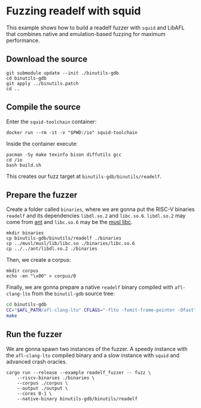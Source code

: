 # Fuzzing readelf with squid

This example shows how to build a readelf fuzzer with `squid` and LibAFL that combines
native and emulation-based fuzzing for maximum performance.

## Download the source
```
git submodule update --init ./binutils-gdb
cd binutils-gdb
git apply ../binutils.patch
cd ..
```

## Compile the source
Enter the `squid-toolchain` container:
```
docker run --rm -it -v "$PWD:/io" squid-toolchain
```

Inside the container execute:
```
pacman -Sy make texinfo bison diffutils gcc
cd /io
bash build.sh
```

This creates our fuzz target at `binutils-gdb/binutils/readelf`.

## Prepare the fuzzer
Create a folder called `binaries`, where we are gonna put the RISC-V binaries `readelf` and its dependencies `libdl.so.2` and `libc.so.6`.
`libdl.so.2` may come from [ant](../../ant) and `libc.so.6` may be the [musl libc](../musl).
```
mkdir binaries
cp binutils-gdb/binutils/readelf ./binaries
cp ../musl/musl/lib/libc.so ./binaries/libc.so.6
cp ../../ant/libdl.so.2 ./binaries
```

Then, we create a corpus:
```
mkdir corpus
echo -en "\x00" > corpus/0
```

Finally, we are gonna prepare a native `readelf` binary compiled with `afl-clang-lto` from the `binutil-gdb` source tree:
```sh
cd binutils-gdb
CC="$AFL_PATH/afl-clang-lto" CFLAGS="-flto -fomit-frame-pointer -Ofast" LDFLAGS="-flto" ./configure
make
```

## Run the fuzzer
We are gonna spawn two instances of the fuzzer. A speedy instance with the `afl-clang-lto` compiled binary and
a slow instance with `squid` and advanced crash oracles.

```
cargo run --release --example readelf_fuzzer -- fuzz \
    --riscv-binaries ./binaries \
    --corpus ./corpus \
    --output ./output \
    --cores 0-1 \
    --native-binary binutils-gdb/binutils/readelf
```

